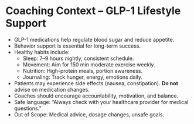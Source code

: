 # Coaching Context – GLP-1 Lifestyle Support

- GLP-1 medications help regulate blood sugar and reduce appetite.  
- Behavior support is essential for long-term success.  
- Healthy habits include:  
  - Sleep: 7–9 hours nightly, consistent schedule.  
  - Movement: Aim for 150 min moderate exercise weekly.  
  - Nutrition: High-protein meals, portion awareness.  
  - Journaling: Track hunger, energy, emotions daily.  
- Patients may experience side effects (nausea, constipation). **Do not** advise on medication changes.  
- Coaches should encourage accountability, motivation, and balance.  
- Safe language: “Always check with your healthcare provider for medical questions.”
- Out of Scope: Medical advice, dosage changes, unsafe goals.

